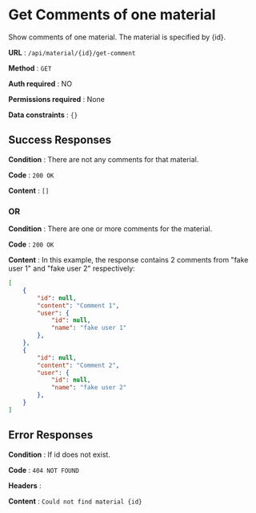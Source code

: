 # Get Comments of one material

Show comments of one material. The material is specified by {id}.

**URL** : `/api/material/{id}/get-comment`

**Method** : `GET`

**Auth required** : NO

**Permissions required** : None

**Data constraints** : `{}`

## Success Responses

**Condition** : There are not any comments for that material.

**Code** : `200 OK`

**Content** : `[]`

### OR

**Condition** : There are one or more comments for the material.

**Code** : `200 OK`

**Content** : In this example, the response contains 2 comments from "fake user 1" and "fake user 2" respectively:

```json
[
    {
        "id": null,
        "content": "Comment 1",
        "user": {
            "id": null,
            "name": "fake user 1"
        },
    },
    {
        "id": null,
        "content": "Comment 2",
        "user": {
            "id": null,
            "name": "fake user 2"
        },
    }
]
```

## Error Responses

**Condition** : If id does not exist.

**Code** : `404 NOT FOUND`

**Headers** : 

**Content** : `Could not find material {id}`
```